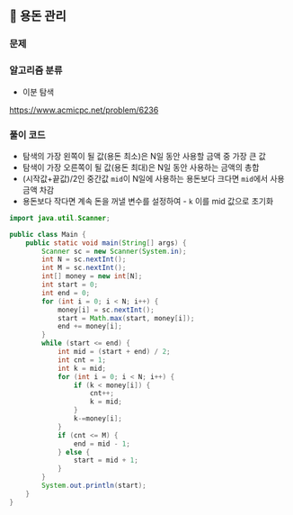 ## 🌱 용돈 관리

### 문제

### 알고리즘 분류

- 이분 탐색

https://www.acmicpc.net/problem/6236

### 풀이 코드

- 탐색의 가장 왼쪽이 될 값(용돈 최소)은 N일 동안 사용할 금액 중 가장 큰 값
- 탐색이 가장 오른쪽이 될 값(용돈 최대)은 N일 동안 사용하는 금액의 총합
- (시작값+끝값)/2인 중간값 `mid`이 N일에 사용하는 용돈보다 크다면 `mid`에서 사용 금액 차감
- 용돈보다 작다면 계속 돈을 꺼낼 변수를 설정하여 - `k` 이를 mid 값으로 초기화

```java
import java.util.Scanner;

public class Main {
	public static void main(String[] args) {
		Scanner sc = new Scanner(System.in);
		int N = sc.nextInt();
		int M = sc.nextInt();
		int[] money = new int[N];
		int start = 0;
		int end = 0;
		for (int i = 0; i < N; i++) {
			money[i] = sc.nextInt();
			start = Math.max(start, money[i]);
			end += money[i];
		}
		while (start <= end) {
			int mid = (start + end) / 2;
			int cnt = 1;
			int k = mid;
			for (int i = 0; i < N; i++) {
				if (k < money[i]) {
					cnt++;
					k = mid;
				}
				k-=money[i];
			}
			if (cnt <= M) {
				end = mid - 1;
			} else {
				start = mid + 1;
			}
		}
		System.out.println(start);
	}
}
```
